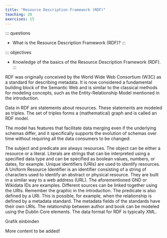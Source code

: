 ```yaml
---
title: "Resource Description Framework (RDF)"
teaching: 20
exercises: 15
---
```


::: questions 

- What is the Resource Description Framework (RDF)?
:::

::: objectives

- Knowledge of the basics of the Resource Description Framework (RDF). 
:::

RDF was originally conceived by the World Wide Web Consortium (W3C) as a standard for describing metadata. 
It is now considered a fundamental building block of the Semantic Web and is similar to the classical methods 
for modeling concepts, such as the Entity-Relationship Model mentioned in the introduction.

Data in RDF are statements about resources. These statements are modeled as triples. The set of triples forms a 
(mathematical) graph and is called an RDF model.  

The model has features that facilitate data merging even if the underlying schemas differ, and it specifically 
supports the evolution of schemas over time without requiring all the data consumers to be changed:

The subject and predicate are always resources. The object can be either a resource or a literal. Literals are 
strings that can be interpreted using a specified data type and can be specified as boolean values, numbers, or 
dates, for example. Unique identifiers (URIs) are used to identify resources. A Uniform Resource Identifier is an 
identifier consisting of a string of characters used to identify an abstract or physical resource. They are built 
in a similar way to a web address (URL). The aforementioned GND or Wikidata IDs are examples. Different sources can 
be linked together using the URIs. Remember the graphic in the introduction. 
The predicate is also defined by a URI. This is possible, for example, when the relationship is defined by a metadata 
standard. The metadata fields of the standards have their own URIs. The relationship between author and book can be 
modeled using the Dublin Core elements. The data format for RDF is typically XML. 

Grafik einbinden

More content to be added!
